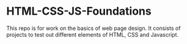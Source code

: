 # HTML-CSS-JS-Foundations
This repo is for work on the basics of web page design. It consists of projects to test out different elements of HTML, CSS and Javascript.
